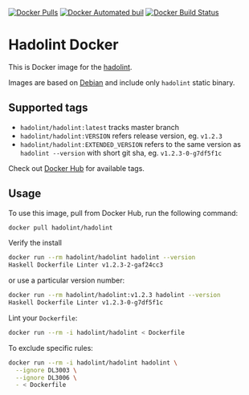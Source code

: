 [![Docker Pulls](https://img.shields.io/docker/pulls/hadolint/hadolint.svg)]() [![Docker Automated buil](https://img.shields.io/docker/automated/hadolint/hadolint.svg)]() [![Docker Build Status](https://img.shields.io/docker/build/hadolint/hadolint.svg)]()

# Hadolint Docker

This is Docker image for the [hadolint](https://github.com/hadolint/hadolint).

Images are based on [Debian](https://hub.docker.com/_/debian/) and include only `hadolint` static binary.

## Supported tags

- `hadolint/hadolint:latest` tracks master branch
- `hadolint/hadolint:VERSION` refers release version, eg. `v1.2.3`
- `hadolint/hadolint:EXTENDED_VERSION` refers to the same version as `hadolint --version` with short git sha, eg. `v1.2.3-0-g7df5f1c`

Check out [Docker Hub](https://hub.docker.com/r/hadolint/hadolint/tags/) for available tags.

## Usage

To use this image, pull from Docker Hub, run the following command:

```bash
docker pull hadolint/hadolint
```

Verify the install

```bash
docker run --rm hadolint/hadolint hadolint --version
Haskell Dockerfile Linter v1.2.3-2-gaf24cc3
```

or use a particular version number:

```bash
docker run --rm hadolint/hadolint:v1.2.3 hadolint --version
Haskell Dockerfile Linter v1.2.3-0-g7df5f1c
```

Lint your `Dockerfile`:

```bash
docker run --rm -i hadolint/hadolint < Dockerfile
```

To exclude specific rules:

```bash
docker run --rm -i hadolint/hadolint hadolint \
  --ignore DL3003 \
  --ignore DL3006 \
  - < Dockerfile
```
